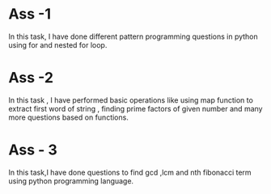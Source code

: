 # Ass -1
In this task, I have done different pattern programming questions in python using for and nested for loop.
# Ass -2
In this task , I have performed basic operations like using map function to extract first word of string , finding prime factors of given number and many more questions based on functions.
# Ass - 3
In this task,I have done questions to find gcd ,lcm and nth fibonacci term using python programming language.
